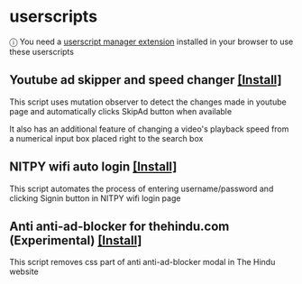 # userscripts

ⓘ You need a [userscript manager extension](https://en.wikipedia.org/wiki/Userscript_manager) installed in your browser to use these userscripts

## Youtube ad skipper and speed changer [[Install]](https://github.com/Vyasdev217/userscripts/raw/main/simple_yt_ad_skipper_and_speed_changer.user.js)

This script uses mutation observer to detect the changes made in youtube page and automatically clicks SkipAd button when available

It also has an additional feature of changing a video's playback speed from a numerical input box placed right to the search box

## NITPY wifi auto login [[Install]](https://github.com/Vyasdev217/userscripts/raw/main/nitpy_lan_autologin.user.js)

This script automates the process of entering username/password and clicking Signin button in NITPY wifi login page

## Anti anti-ad-blocker for thehindu.com (Experimental) [[Install]](https://github.com/Vyasdev217/userscripts/raw/main/anti_anti-ad-blocker_for_The_Hindu_online_news_website.user.js)

This script removes css part of anti anti-ad-blocker modal in The Hindu website
